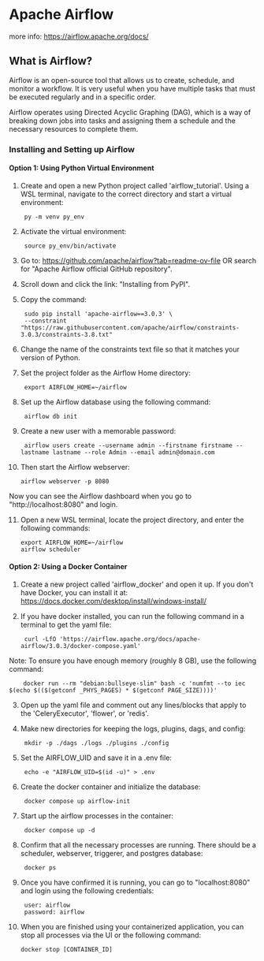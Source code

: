 # Apache Airflow
more info: https://airflow.apache.org/docs/

## What is Airflow?

Airflow is an open-source tool that allows us to create, schedule, and monitor a workflow. It is very useful when you have multiple tasks that must be executed regularly and in a specific order.

Airflow operates using Directed Acyclic Graphing (DAG), which is a way of breaking down jobs into tasks and assigning them a schedule and the necessary resources to complete them.

### Installing and Setting up Airflow

#### Option 1: Using Python Virtual Environment

1. Create and open a new Python project called 'airflow_tutorial'. Using a WSL terminal, navigate to the correct directory and start a virtual environment:

        py -m venv py_env

2. Activate the virtual environment:

        source py_env/bin/activate

3. Go to: https://github.com/apache/airflow?tab=readme-ov-file OR search for "Apache Airflow official GitHub repository".

4. Scroll down and click the link: "Installing from PyPI".

5. Copy the command:

        sudo pip install 'apache-airflow==3.0.3' \
        --constraint "https://raw.githubusercontent.com/apache/airflow/constraints-3.0.3/constraints-3.8.txt"

6. Change the name of the constraints text file so that it matches your version of Python.

7. Set the project folder as the Airflow Home directory:

        export AIRFLOW_HOME=~/airflow

8. Set up the Airflow database using the following command:

        airflow db init

9. Create a new user with a memorable password:

        airflow users create --username admin --firstname firstname --lastname lastname --role Admin --email admin@domain.com

10. Then start the Airflow webserver:

        airflow webserver -p 8080

Now you can see the Airflow dashboard when you go to "http://localhost:8080" and login.

11. Open a new WSL terminal, locate the project directory, and enter the following commands:

        export AIRFLOW_HOME=~/airflow
        airflow scheduler

#### Option 2: Using a Docker Container

1. Create a new project called 'airflow_docker' and open it up. If you don't have Docker, you can install it at: 
https://docs.docker.com/desktop/install/windows-install/

2. If you have docker installed, you can run the following command in a terminal to get the yaml file:

        curl -LfO 'https://airflow.apache.org/docs/apache-airflow/3.0.3/docker-compose.yaml'

Note: To ensure you have enough memory (roughly 8 GB), use the following command:

        docker run --rm "debian:bullseye-slim" bash -c 'numfmt --to iec $(echo $(($(getconf _PHYS_PAGES) * $(getconf PAGE_SIZE))))'
    
3. Open up the yaml file and comment out any lines/blocks that apply to the 'CeleryExecutor', 'flower', or 'redis'.

4. Make new directories for keeping the logs, plugins, dags, and config:

        mkdir -p ./dags ./logs ./plugins ./config

5. Set the AIRFLOW_UID and save it in a .env file:

        echo -e "AIRFLOW_UID=$(id -u)" > .env

6. Create the docker container and initialize the database:

        docker compose up airflow-init

7. Start up the airflow processes in the container:

        docker compose up -d

8. Confirm that all the necessary processes are running. There should be a scheduler, webserver, triggerer, and postgres database:

        docker ps

9. Once you have confirmed it is running, you can go to "localhost:8080" and login using the following credentials:

        user: airflow
        password: airflow

10. When you are finished using your containerized application, you can stop all processes via the UI or the following command:

        docker stop [CONTAINER_ID]
